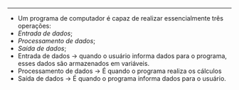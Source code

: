 ___
- Um programa de computador é capaz de realizar essencialmente três operações:
- *Entrada de dados*;
- *Processamento de dados*;
- *Saída de dados*;
- Entrada de dados -> quando o usuário informa dados para o programa, esses dados são armazenados em variáveis.
- Processamento de dados -> É quando o programa realiza os cálculos
- Saída de dados -> É quando o programa informa dados para o usuário.
